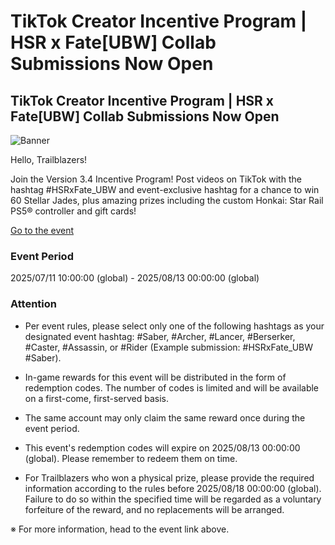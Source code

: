 # TikTok Creator Incentive Program | HSR x Fate[UBW] Collab Submissions Now Open
## TikTok Creator Incentive Program | HSR x Fate[UBW] Collab Submissions Now Open
![Banner](https://sdk.hoyoverse.com/upload/ann/2025/07/07/7b5a5720ec89e20ae83b1613436ffb01_6790452972726603962_transformed.jpg)

Hello, Trailblazers!

Join the Version 3.4 Incentive Program! Post videos on TikTok with the hashtag #HSRxFate_UBW and event-exclusive hashtag for a chance to win 60 Stellar Jades, plus amazing prizes including the custom Honkai: Star Rail PS5® controller and gift cards!

[ Go to the event](https://hoyo.link/VgN0dd5YA)

### Event Period

2025/07/11 10:00:00 (global) - 2025/08/13 00:00:00 (global)

### Attention

- Per event rules, please select only one of the following hashtags as your designated event hashtag: #Saber, #Archer, #Lancer, #Berserker, #Caster, #Assassin, or #Rider (Example submission: #HSRxFate_UBW #Saber).

- In-game rewards for this event will be distributed in the form of redemption codes. The number of codes is limited and will be available on a first-come, first-served basis.

- The same account may only claim the same reward once during the event period.

- This event's redemption codes will expire on 2025/08/13 00:00:00 (global). Please remember to redeem them on time.

- For Trailblazers who won a physical prize, please provide the required information according to the rules before 2025/08/18 00:00:00 (global). Failure to do so within the specified time will be regarded as a voluntary forfeiture of the reward, and no replacements will be arranged.

※ For more information, head to the event link above.

